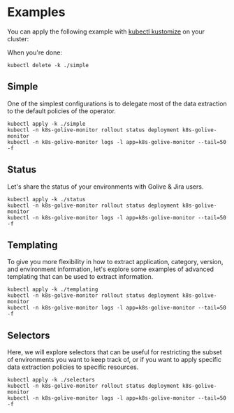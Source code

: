 # Examples

You can apply the following example with [kubectl kustomize](https://kubernetes.io/docs/reference/kubectl/generated/kubectl_kustomize/)
on your cluster:

When you're done:
```shell
kubectl delete -k ./simple
```

## Simple
One of the simplest configurations is to delegate most of the data extraction to the default policies of the operator.

```shell
kubectl apply -k ./simple
kubectl -n k8s-golive-monitor rollout status deployment k8s-golive-monitor
kubectl -n k8s-golive-monitor logs -l app=k8s-golive-monitor --tail=50 -f
```

## Status
Let's share the status of your environments with Golive & Jira users.

```shell
kubectl apply -k ./status
kubectl -n k8s-golive-monitor rollout status deployment k8s-golive-monitor
kubectl -n k8s-golive-monitor logs -l app=k8s-golive-monitor --tail=50 -f
```

## Templating
To give you more flexibility in how to extract application, category, version, and environment information,
let's explore some examples of advanced templating that can be used to extract information.

```shell
kubectl apply -k ./templating
kubectl -n k8s-golive-monitor rollout status deployment k8s-golive-monitor
kubectl -n k8s-golive-monitor logs -l app=k8s-golive-monitor --tail=50 -f
```

## Selectors
Here, we will explore selectors that can be useful for restricting the subset of environments
you want to keep track of, or if you want to apply specific data extraction policies to specific resources.

```shell
kubectl apply -k ./selectors
kubectl -n k8s-golive-monitor rollout status deployment k8s-golive-monitor
kubectl -n k8s-golive-monitor logs -l app=k8s-golive-monitor --tail=50 -f
```

